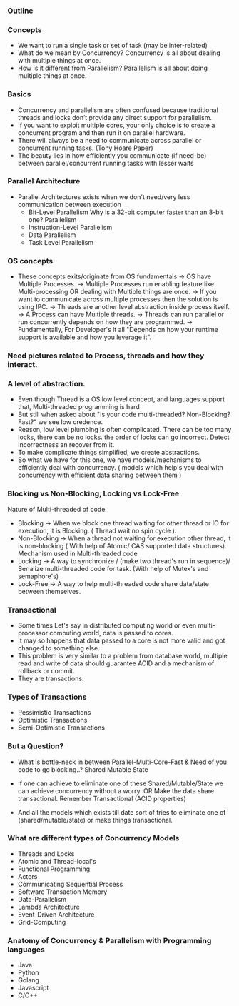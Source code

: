 ###  Outline





### Concepts
- We want to run a single task or set of task (may be inter-related)
- What do we mean by Concurrency? 
    Concurrency is all about dealing with multiple things at once. 
- How is it different from Parallelism?
    Parallelism is all about doing multiple things at once.

### Basics
- Concurrency and parallelism are often confused because traditional threads and locks don’t provide any direct support 
for parallelism. 
- If you want to exploit multiple cores, your only choice is to create a 
concurrent program and then run it on parallel hardware.  
- There will always be a need to communicate across parallel or concurrent running tasks. (Tony Hoare Paper)
- The beauty lies in how efficiently you communicate (if need-be) between parallel/concurrent running tasks with lesser waits 

### Parallel Architecture
- Parallel Architectures exists when we don't need/very less communication 
  between execution  
  - Bit-Level Parallelism 
     Why is a 32-bit computer faster than an 8-bit one? Parallelism
  - Instruction-Level Parallelism
  - Data Parallelism
  - Task Level Parallelism
  

### OS concepts
- These concepts exits/originate from OS fundamentals 
    -> OS have Multiple Processes.
    -> Multiple Processes run enabling feature like Multi-processing OR dealing with Multiple things are once.
    -> If you want to communicate across multiple processes then the solution is using IPC.
    -> Threads are another level abstraction inside process itself. 
    -> A Process can have Multiple threads. 
    -> Threads can run parallel or run concurrently depends on how they are programmed.
    -> Fundamentally, For Developer's it all "Depends on how your runtime support is available and how you leverage it".

### Need pictures related to Process, threads and how they interact.

### A level of abstraction.
- Even though Thread is a OS low level concept, and languages support that, Multi-threaded programming is hard
- But still when asked about "Is your code multi-threaded? Non-Blocking? Fast?" we see low credence. 
- Reason, low level plumbing is often complicated. 
   There can be too many locks, there can be no locks. the order of locks can go incorrect. 
   Detect incorrectness an recover from it. 
- To make complicate things simplified, we create abstractions. 
- So what we have for this one, we have models/mechanisms to efficiently deal with concurrency. 
    ( models which help's you deal with concurrency with efficient data sharing between them )

    
### Blocking vs Non-Blocking, Locking vs Lock-Free
Nature of Multi-threaded of code. 
- Blocking -> When we block one thread waiting for other thread or IO for execution, it is Blocking.  ( Thread wait no spin cycle ).
- Non-Blocking -> When a thread not waiting for execution other thread, it is non-blocking ( With help of Atomic/ CAS supported data structures).
Mechanism used in Multi-threaded code 
- Locking -> A way to synchronize / (make two thread's run in sequence)/ Serialize multi-threaded code for task. (With help of Mutex's and semaphore's)
- Lock-Free -> A way to help multi-threaded code share data/state between themselves.

### Transactional
 - Some times Let's say in distributed computing world or even multi-processor computing world, data is passed to cores.
 - It may so happens that data passed to a core is not more valid and got changed to something else.
 - This problem is very similar to a problem from database world, multiple read and write of data should guarantee ACID 
 and a mechanism of rollback or commit.   
 - They are transactions.
 
### Types of Transactions
 - Pessimistic Transactions
 - Optimistic Transactions
 - Semi-Optimistic Transactions 


### But a Question?
- What is bottle-neck in between Parallel-Multi-Core-Fast & Need of you code to go blocking..?
   Shared Mutable State
- If one can achieve to eliminate one of these Shared/Mutable/State we can achieve concurrency without a worry.
OR 
  Make the data share transactional. Remember Transactional (ACID properties)
 
- And all the models which exists till date sort of tries to eliminate one of (shared/mutable/state) or make things transactional. 



### What are different types of Concurrency Models
- Threads and Locks
- Atomic and Thread-local's
- Functional Programming
- Actors
- Communicating Sequential Process
- Software Transaction Memory
- Data-Parallelism
- Lambda Architecture
- Event-Driven Architecture
- Grid-Computing




### Anatomy of Concurrency & Parallelism with Programming languages
- Java
- Python
- Golang
- Javascript
- C/C++
 
